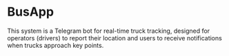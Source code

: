 # BusApp
This system is a Telegram bot for real-time truck tracking, designed for operators (drivers) to report their location and users to receive notifications when trucks approach key points.
